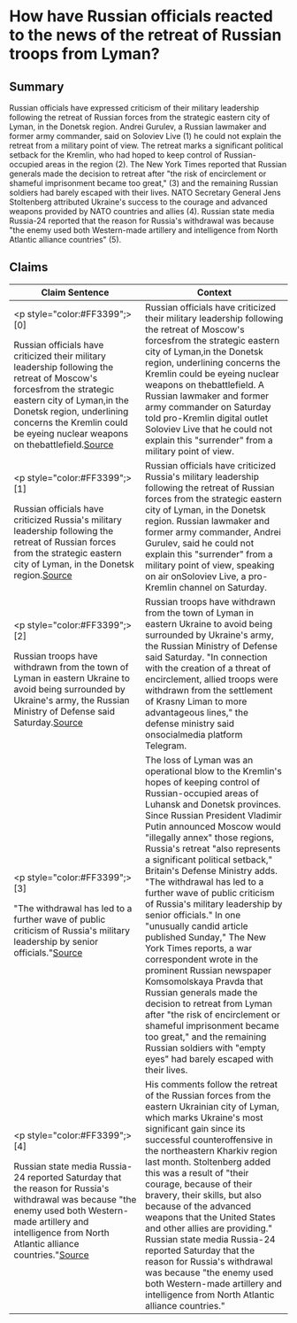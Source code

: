 # How have Russian officials reacted to the news of the retreat of Russian troops from Lyman?

## Summary
Russian officials have expressed criticism of their military leadership following the retreat of Russian forces from the strategic eastern city of Lyman, in the Donetsk region. Andrei Gurulev, a Russian lawmaker and former army commander, said on Soloviev Live (1) he could not explain the retreat from a military point of view. The retreat marks a significant political setback for the Kremlin, who had hoped to keep control of Russian-occupied areas in the region (2). The New York Times reported that Russian generals made the decision to retreat after "the risk of encirclement or shameful imprisonment became too great," (3) and the remaining Russian soldiers had barely escaped with their lives. NATO Secretary General Jens Stoltenberg attributed Ukraine's success to the courage and advanced weapons provided by NATO countries and allies (4). Russian state media Russia-24 reported that the reason for Russia's withdrawal was because "the enemy used both Western-made artillery and intelligence from North Atlantic alliance countries" (5).

## Claims
| Claim Sentence | Context |
|---|---|
|<p style="color:#FF3399";>[0]</p>Russian officials have criticized their military leadership following the retreat of Moscow's forcesfrom the strategic eastern city of Lyman,in the Donetsk region, underlining concerns the Kremlin could be eyeing nuclear weapons on thebattlefield.<a href="https://www.cnn.com/europe/live-news/russia-ukraine-war-news-10-03-22/h_7e6e466d80ad60d66ba333e191bf7075" target="_blank">Source</a>| Russian officials have criticized their military leadership following the retreat of Moscow's forcesfrom the strategic eastern city of Lyman,in the Donetsk region, underlining concerns the Kremlin could be eyeing nuclear weapons on thebattlefield. A Russian lawmaker and former army commander on Saturday told pro-Kremlin digital outlet Soloviev Live that he could not explain this "surrender" from a military point of view.|
|<p style="color:#FF3399";>[1]</p>Russian officials have criticized Russia's military leadership following the retreat of Russian forces from the strategic eastern city of Lyman, in the Donetsk region.<a href="https://www.cnn.com/europe/live-news/russia-ukraine-war-news-10-02-22/h_011ffdf39deaeb6c7e5373bd3cc8fa95" target="_blank">Source</a>| Russian officials have criticized Russia's military leadership following the retreat of Russian forces from the strategic eastern city of Lyman, in the Donetsk region. Russian lawmaker and former army commander, Andrei Gurulev, said he could not explain this "surrender" from a military point of view, speaking on air onSoloviev Live, a pro-Kremlin channel on Saturday.|
|<p style="color:#FF3399";>[2]</p>Russian troops have withdrawn from the town of Lyman in eastern Ukraine to avoid being surrounded by Ukraine's army, the Russian Ministry of Defense said Saturday.<a href="https://www.cnn.com/europe/live-news/russia-ukraine-war-news-10-01-22/h_d51cb295294b53ca8004e88aaefa385f" target="_blank">Source</a>| Russian troops have withdrawn from the town of Lyman in eastern Ukraine to avoid being surrounded by Ukraine's army, the Russian Ministry of Defense said Saturday. "In connection with the creation of a threat of encirclement, allied troops were withdrawn from the settlement of Krasny Liman to more advantageous lines," the defense ministry said onsocialmedia platform Telegram.|
|<p style="color:#FF3399";>[3]</p>"The withdrawal has led to a further wave of public criticism of Russia's military leadership by senior officials."<a href="https://theweek.com/russo-ukrainian-war/1017152/ukrainian-troops-take-full-control-of-lyman-while-russian-media-ramps" target="_blank">Source</a>| The loss of Lyman was an operational blow to the Kremlin's hopes of keeping control of Russian-occupied areas of Luhansk and Donetsk provinces. Since Russian President Vladimir Putin announced Moscow would "illegally annex" those regions, Russia's retreat "also represents a significant political setback," Britain's Defense Ministry adds. "The withdrawal has led to a further wave of public criticism of Russia's military leadership by senior officials." In one "unusually candid article published Sunday," The New York Times reports, a war correspondent wrote in the prominent Russian newspaper Komsomolskaya Pravda that Russian generals made the decision to retreat from Lyman after "the risk of encirclement or shameful imprisonment became too great," and the remaining Russian soldiers with "empty eyes" had barely escaped with their lives.|
|<p style="color:#FF3399";>[4]</p>Russian state media Russia-24 reported Saturday that the reason for Russia's withdrawal was because "the enemy used both Western-made artillery and intelligence from North Atlantic alliance countries."<a href="https://www.cnn.com/europe/live-news/russia-ukraine-war-news-10-02-22/h_e92f52841ad0e2faee1820059fba491e" target="_blank">Source</a>| His comments follow the retreat of the Russian forces from the eastern Ukrainian city of Lyman, which marks Ukraine's most significant gain since its successful counteroffensive in the northeastern Kharkiv region last month. Stoltenberg added this was a result of "their courage, because of their bravery, their skills, but also because of the advanced weapons that the United States and other allies are providing." Russian state media Russia-24 reported Saturday that the reason for Russia's withdrawal was because "the enemy used both Western-made artillery and intelligence from North Atlantic alliance countries."|
